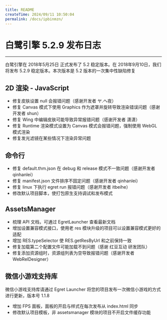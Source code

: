 ```yaml
---
title: README
createTime: 2024/09/11 10:50:04
permalink: /docs/ipbinmzn/
---
```

# 白鹭引擎 5.2.9 发布日志

---

白鹭引擎在 2018年5月25日 正式发布了 5.2 稳定版本。在 2018年9月10日，我们将发布 5.2.9 稳定版本。本次版本是 5.2 版本的一次集中性缺陷修复

## 2D 渲染 - JavaScript

* 修复皮肤设置 null 会报错问题（感谢开发者 ヤ.ヘ夜）
* 修复 Canvas 模式下使用 Graphics 作为遮罩并旋转导致渲染错误问题（感谢开发者 shun）
* 修复 Wing 中编辑皮肤可能导致异常报错问题（感谢开发者 潇潇）
* 修复 Runtime 渲染模式设置为 Canvas 模式会报错问题，强制使用 WebGL 模式渲染
* 修复发光滤镜在某些情况下渲染异常问题

## 命令行

* 修复 default.thm.json 在 debug 和 release 模式不一致问题（感谢开发者 qinhanlei）
* 修复 manifest.json 文件排序不固定问题（感谢开发者 qinhanlei）
* 修复 linux 下执行 egret run 报错问题（感谢开发者 itbeihe）
* 修改默认项目脚本，使打包原生支持调试和发布模式

## AssetsManager

* 梳理 API 文档，可通过 EgretLauncher 查看最新文档
* 增加设置兼容模式接口，使用老 res 模块升级的项目可以设置兼容模式更好的适配
* 增加 RES.typeSelector 使 RES.getResByUrl 和之前保持一致
* 修复加载第二个配置文件可能加载不到问题（感谢 红豆互动 研发团队）
* 修复添加资源组时，资源组列表为空导致报错问题（感谢开发者 WebRelDesigner）

## 微信小游戏支持库

微信小游戏支持库请通过 Egret Launcher 将您的项目发布一次微信小游戏的方式进行更新，版本号 1.1.8

* 增加 FPS 面板，面板的开启与样式在每次发布从 index.html 同步
* 修改默认项目模板，非 assetsmanager 模块的项目不开启文件缓存功能
